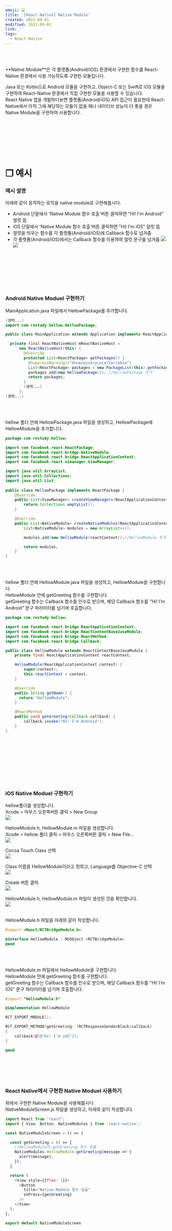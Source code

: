 ```yaml
---
emoji: 💻
title: '[React Native] Native Module'
created: 2021-09-01
modified: 2021-09-01
link: ''
tags:
  - React Native
---
```

<br></br>





**<Highlight>Native Module</Highlight>**은 <Underline>각 플랫폼(Android/iOS) 환경에서 구현한 함수를 React-Native 환경에서 사용 가능하도록 구현한 모듈입니다.</Underline>  

Java 또는 Kotlin으로 Android 모듈을 구현하고, Object-C 또는 Swift로 iOS 모듈을 구현하여 React-Native 환경에서 직접 구현한 모듈을 사용할 수 있습니다.  
React Native 앱을 개발하다보면 플랫폼(Android/iOS) API 접근이 필요한데 React-Native에서 아직 그에 해당하는 모듈이 없을 때나 네이티브 성능이 더 좋을 경우 Native Module을 구현하여 사용합니다.
<br></br><br></br><br></br><br></br>





# **❐ 예시**
### 예시 설명
아래와 같이 동작하는 로직을 native module로 구현해봅시다.
- Android 단말에서 'Native Module 함수 호출'버튼 클릭하면 "Hi! I'm Android" 얼럿 뜸
- iOS 단말에서 'Native Module 함수 호출'버튼 클릭하면 "Hi! I'm iOS" 얼럿 뜸
- 얼럿을 띄우는 함수를 각 플랫폼(Android/iOS)에 Callback 함수로 넘겨줌
- 각 플랫폼(Android/iOS)에서는 Callback 함수를 이용하여 얼럿 문구를 넘겨줌
![](/assets/react-native-nativemodule-android.gif)  ![](/assets/react-native-nativemodule-ios.gif)
<br></br><br></br><br></br><br></br>





### **Android Native Moduel 구현하기**
MainApplication.java 파일에서 HellowPackage를 추가합니다.
```java
(생략...)
import com.rnstudy.hellow.HellowPackage;

public class MainApplication extends Application implements ReactApplication {

  private final ReactNativeHost mReactNativeHost =
      new ReactNativeHost(this) {
        @Override
        protected List<ReactPackage> getPackages() {
          @SuppressWarnings("UnnecessaryLocalVariable")
          List<ReactPackage> packages = new PackageList(this).getPackages();
          packages.add(new HellowPackage()); //HellowPackage 추가
          return packages;
        }
        (생략...)
      };
(생략...)      
```
<br></br>


hellow 폴더 안에 HellowPackage.java 파일을 생성하고, HellowPackage에 HellowModule을 추가합니다.
```java
package com.rnstudy.hellow;

import com.facebook.react.ReactPackage;
import com.facebook.react.bridge.NativeModule;
import com.facebook.react.bridge.ReactApplicationContext;
import com.facebook.react.uimanager.ViewManager;

import java.util.ArrayList;
import java.util.Collections;
import java.util.List;
    
public class HellowPackage implements ReactPackage {
    @Override
    public List<ViewManager> createViewManagers(ReactApplicationContext reactContext) {
        return Collections.emptyList();
    }

    @Override
    public List<NativeModule> createNativeModules(ReactApplicationContext reactContext) {
        List<NativeModule> modules = new ArrayList<>();

        modules.add(new HellowModule(reactContext));//HellowModule 추가

        return modules;
    }
}
```
<br></br>


hellow 폴더 안에 HellowModule.java 파일을 생성하고, HellowModule을 구현합니다.  
HellowModule 안에 getGreeting 함수를 구현합니다.  
getGreeting 함수는 Callback 함수를 인수로 받으며, 해당 Callback 함수를 "Hi! I'm Android" 문구 파라미터를 넘기며 호출합니다.
```java
package com.rnstudy.hellow;

import com.facebook.react.bridge.ReactApplicationContext;
import com.facebook.react.bridge.ReactContextBaseJavaModule;
import com.facebook.react.bridge.ReactMethod;
import com.facebook.react.bridge.Callback;

public class HellowModule extends ReactContextBaseJavaModule {
    private final ReactApplicationContext reactContext;

    HellowModule(ReactApplicationContext context) {
        super(context);
        this.reactContext = context;
    }

    @Override
    public String getName() {
      return "HellowModule";
    }

    @ReactMethod
    public void getGreeting(Callback callback) {
        callback.invoke("Hi! I'm Android");
    }
}
```
<br></br><br></br><br></br><br></br>





### iOS Native Moduel 구현하기
hellow폴더를 생성합니다.  
Xcode > 마우스 오른쪽버튼 클릭 > New Group  
![](/assets/react-native-nativemodule-ios-create1.png)

HellowModule.h, HellowModule.m 파일을 생성합니다.  
Xcode > hellow 폴더 클릭 > 마우스 오른쪽버튼 클릭 > New File...  
![](/assets/react-native-nativemodule-ios-create2.png)

Cocoa Touch Class 선택  
![](/assets/react-native-nativemodule-ios-create3.png)

Class 이름을 HellowModule이라고 정하고, Language를 Objective-C 선택  
![](/assets/react-native-nativemodule-ios-create4.png)

Create 버튼 클릭  
![](/assets/react-native-nativemodule-ios-create4.png)

HellowModule.h, HellowModule.m 파일이 생성된 것을 확인합니다.  
![](/assets/react-native-nativemodule-ios-create5.png)
<br></br>


HellowModule.h 파일을 아래와 같이 작성합니다.
```objectivec
#import <React/RCTBridgeModule.h>

@interface HellowModule : NSObject <RCTBridgeModule>
@end
```
<br></br>


HellowModule.m 파일에서 HellowModule을 구현합니다.  
HellowModule 안에 getGreeting 함수를 구현합니다.  
getGreeting 함수는 Callback 함수를 인수로 받으며, 해당 Callback 함수를 "Hi! I'm iOS" 문구 파라미터를 넘기며 호출합니다.  
```objectivec
#import "HellowModule.h"

@implementation HellowModule

RCT_EXPORT_MODULE();

RCT_EXPORT_METHOD(getGreeting: (RCTResponseSenderBlock)callback)
{
    callback(@[@"Hi! I'm iOS"]);
}

@end
```
<br></br><br></br>





### React Native에서 구현한 Native Moduel 사용하기
위에서 구현한 Native Module을 사용해봅시다.  
NativeModuleScreen.js 파일을 생성하고, 아래와 같이 작성합니다.
```javascript
import React from "react";
import { View, Button, NativeModules } from 'react-native';

const NativeModuleScreen = () => {

  const getGreeting = () => {
    //HellowModule의 getGreeting 함수 호출
    NativeModules.HellowModule.getGreeting(message => {
      alert(message);
    });
  }

  return (
    <View style={{flex: 1}}>
      <Button
        title="Native Module 함수 호출"
        onPress={getGreeting}
      />
    </View>
  );
};

export default NativeModuleScreen
```
<br></br><br></br><br></br><br></br>





# **<참고>**
아래 사이트를 참고하여 작성하였습니다.
> https://reactnative.dev/docs/native-modules-android  
> https://reactnative.dev/docs/native-modules-ios

<br></br><br></br>